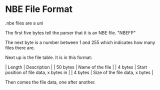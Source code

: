 NBE File Format
===============

.nbe files are a uni

The first five bytes tell the parser that it is an NBE file.
"NBEFP"

The next byte is a number between 1 and 255 which indicates how many files there are.

Next up is the file table. It is in this format:

| Length   | Description                             |
| 50 bytes | Name of the file                        |
|  4 bytes | Start position of file data, x bytes in |
|  4 bytes | Size of the file data, x bytes          |

Then comes the file data, one after another.
